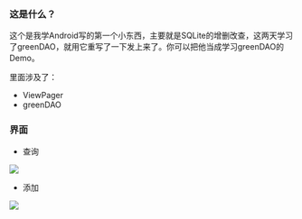 ### 这是什么？

这个是我学Android写的第一个小东西，主要就是SQLite的增删改查，这两天学习了greenDAO，就用它重写了一下发上来了。你可以把他当成学习greenDAO的Demo。

里面涉及了：

- ViewPager
- greenDAO


### 界面

- 查询

![](http://i4.tietuku.com/a5d0b11801845455.png)

- 添加

![](http://i4.tietuku.com/c0b12f4b7a36cc63.png)